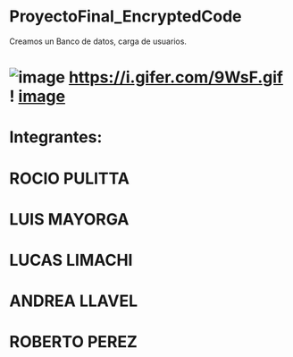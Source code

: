 # ProyectoFinal_EncryptedCode
Creamos un Banco de datos, carga de usuarios.

#  ![image](https://github.com/CodeSystem2022/ProyectoFinal_EncryptedCode_Cuatrimestre3/assets/112596102/64be2045-80fd-4178-aef9-4c59515d85e9)    https://i.gifer.com/9WsF.gif !           [image](https://github.com/CodeSystem2022/ProyectoFinal_EncryptedCode_Cuatrimestre3/assets/112596102/ed29c2a4-dd3f-47e0-878c-98eeeb387dcd)

# Integrantes:
# ROCIO PULITTA  
# LUIS MAYORGA   
# LUCAS LIMACHI  
# ANDREA LLAVEL  
# ROBERTO PEREZ  
